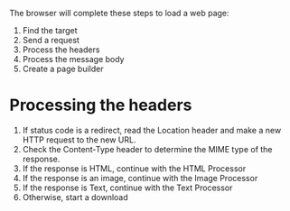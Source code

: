 The browser will complete these steps to load a web page:

1. Find the target
2. Send a request
3. Process the headers
4. Process the message body
5. Create a page builder

# Processing the headers

1. If status code is a redirect, read the Location header and make a new HTTP request to the new URL.
2. Check the Content-Type header to determine the MIME type of the response.
3. If the response is HTML, continue with the HTML Processor
4. If the response is an image, continue with the Image Processor
5. If the response is Text, continue with the Text Processor
6. Otherwise, start a download
